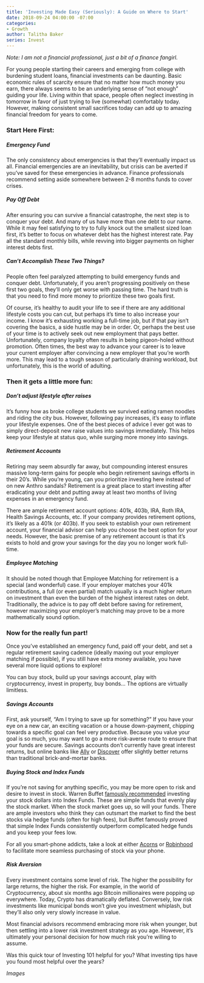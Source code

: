 ```yaml
---
title: 'Investing Made Easy (Seriously): A Guide on Where to Start'
date: 2018-09-24 04:00:00 -07:00
categories:
- Growth
author: Talitha Baker
series: Invest
---
```


_Note: I am not a financial professional, just a bit of a finance fangirl._ 

For young people starting their careers and emerging from college with burdening student loans, financial investments can be daunting. Basic economic rules of scarcity ensure that no matter how much money you earn, there always seems to be an underlying sense of “not enough” guiding your life. Living within that space, people often neglect investing in tomorrow in favor of just trying to live (somewhat) comfortably today. However, making consistent small sacrifices today can add up to amazing financial freedom for years to come. 

### Start Here First:

##### Emergency Fund

The only consistency about emergencies is that they’ll eventually impact us all. Financial emergencies are an inevitability, but crisis can be averted if you’ve saved for these emergencies in advance. Finance professionals recommend setting aside somewhere between 2-8 months funds to cover crises.

##### Pay Off Debt

After ensuring you can survive a financial catastrophe, the next step is to conquer your debt. And many of us have more than one debt to our name. While it may feel satisfying to try to fully knock out the smallest sized loan first, it’s better to focus on whatever debt has the highest interest rate. Pay all the standard monthly bills, while revving into bigger payments on higher interest debts first. 

##### Can’t Accomplish These Two Things?

People often feel paralyzed attempting to build emergency funds and conquer debt. Unfortunately, if you aren’t progressing positively on these first two goals, they’ll only get worse with passing time. The hard truth is that you need to find more money to prioritize these two goals first. 

Of course, it’s healthy to audit your life to see if there are any additional lifestyle costs you can cut, but perhaps it’s time to also increase your income. I know it’s exhausting working a full-time job, but if that pay isn’t covering the basics, a side hustle may be in order. Or, perhaps the best use of your time is to actively seek out new employment that pays better. Unfortunately, company loyalty often results in being pigeon-holed without promotion. Often times, the best way to advance your career is to leave your current employer after convincing a new employer that you’re worth more. This may lead to a tough season of particularly draining workload, but unfortunately, this is the world of adulting. 

### Then it gets a little more fun:

##### Don’t adjust lifestyle after raises

It’s funny how as broke college students we survived eating ramen noodles and riding the city bus. However, following pay increases, it’s easy to inflate your lifestyle expenses. One of the best pieces of advice I ever got was to simply direct-deposit new raise values into savings immediately. This helps keep your lifestyle at status quo, while surging more money into savings.

##### Retirement Accounts

Retiring may seem absurdly far away, but compounding interest ensures massive long-term gains for people who begin retirement savings efforts in their 20’s. While you’re young, can you prioritize investing here instead of on new Anthro sandals? Retirement is a great place to start investing after eradicating your debt and putting away at least two months of living expenses in an emergency fund.

There are ample retirement account options: 401k, 403b, IRA, Roth IRA, Health Savings Accounts, etc. If your company provides retirement options, it’s likely as a 401k (or 403b). If you seek to establish your own retirement account, your financial advisor can help you choose the best option for your needs. However, the basic premise of any retirement account is that it’s exists to hold and grow your savings for the day you no longer work full-time.

##### Employee Matching

It should be noted though that Employee Matching for retirement is a special (and wonderful) case. If your employer matches your 401k contributions, a full (or even partial) match usually is a much higher return on investment than even the burden of the highest interest rates on debt. Traditionally, the advice is to pay off debt before saving for retirement, however maximizing your employer’s matching may prove to be a more mathematically sound option.

### Now for the really fun part! 

Once you’ve established an emergency fund, paid off your debt, and set a regular retirement saving cadence (ideally maxing out your employer matching if possible), if you still have extra money available, you have several more liquid options to explore! 

You can buy stock, build up your savings account, play with cryptocurrency, invest in property, buy bonds… The options are virtually limitless. 

##### Savings Accounts

First, ask yourself, “Am I trying to save up for something?” If you have your eye on a new car, an exciting vacation or a house down-payment, chipping towards a specific goal can feel very productive. Because you value your goal is so much, you may want to go a more risk-averse route to ensure that your funds are secure. Savings accounts don’t currently have great interest returns, but online banks like [Ally](https://www.ally.com/) or [Discover](https://www.discover.com/) offer slightly better returns than traditional brick-and-mortar banks.  

##### Buying Stock and Index Funds

If you’re not saving for anything specific, you may be more open to risk and desire to invest in stock. Warren Buffet [famously recommended](https://www.cnbc.com/2018/01/03/why-warren-buffett-says-index-funds-are-the-best-investment.html) investing your stock dollars into Index Funds. These are simple funds that evenly play the stock market. When the stock market goes up, so will your funds. There are ample investors who think they can outsmart the market to find the best stocks via hedge funds (often for high fees), but Buffet famously proved that simple Index Funds consistently outperform complicated hedge funds and you keep your fees low. 

For all you smart-phone addicts, take a look at either [Acorns](https://www.acorns.com/) or [Robinhood](https://robinhood.com/) to facilitate more seamless purchasing of stock via your phone. 

##### Risk Aversion

Every investment contains some level of risk. The higher the possibility for large returns, the higher the risk. For example, in the world of Cryptocurrency, about six months ago Bitcoin millionaires were popping up everywhere. Today, Crypto has dramatically deflated. Conversely, low risk investments like municipal bonds won’t give you investment whiplash, but they’ll also only very slowly increase in value. 

Most financial advisors recommend embracing more risk when younger, but then settling into a lower risk investment strategy as you age. However, it’s ultimately your personal decision for how much risk you’re willing to assume. 

Was this quick tour of Investing 101 helpful for you? What investing tips have you found most helpful over the years?

_Images_